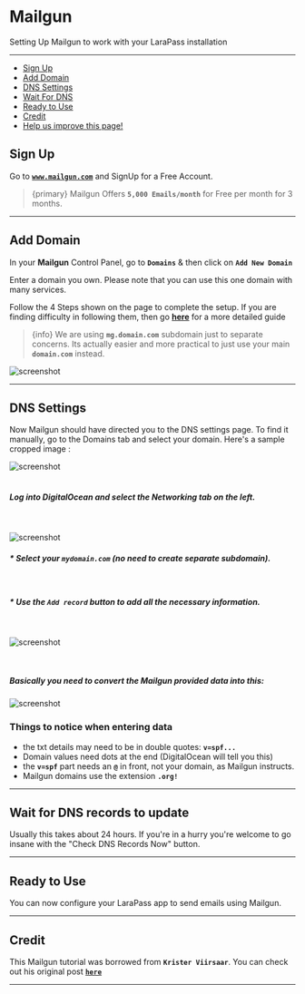 # Mailgun

Setting Up Mailgun to work with your LaraPass installation

---

- [Sign Up](#sign-up)
- [Add Domain](#add)
- [DNS Settings](#dns)
- [Wait For DNS](#wait-dns)
- [Ready to Use](#ready) 
- [Credit](#credit)
- [<a href="https://github.com/larapass/LaraPass-v2-Docs/edit/master/resources/docs/personal/misc-mailgun.md" target="_blank"><i class="fa fa-edit"></i> Help us improve this page!</a>](#)

<a name="sign-up"></a>
## Sign Up

Go to [**`www.mailgun.com`**](https://refs.spargon.tech/mailgun) and SignUp for a Free Account.


> {primary} Mailgun Offers **`5,000 Emails/month`** for Free per month for 3 months. 

---

<a name="add"></a>
## Add Domain

In your **Mailgun** Control Panel, go to **`Domains`** & then click on **`Add New Domain`**

Enter a domain you own. Please note that you can use this one domain with many services.

Follow the 4 Steps shown on the page to complete the setup. If you are finding difficulty in following them, then go [**here**](http://code.krister.ee/mailgun-digitalocean/) for a more detailed guide

> {info} We are using **`mg.domain.com`** subdomain just to separate concerns. Its actually easier and more practical to just use your main **`domain.com`** instead.

![screenshot](/screenshots/misc-mailgun-add-domain.gif)

---

<a name="dns"></a>
## DNS Settings

Now Mailgun should have directed you to the DNS settings page. To find it manually, go to the Domains tab and select your domain. Here's a sample cropped image :

![screenshot](/screenshots/misc-mailgun-add-dns.png)  
&nbsp;
##### Log into DigitalOcean and select the Networking tab on the left.
&nbsp;

![screenshot](/screenshots/misc-mailgun-do.gif)
&nbsp;

##### * Select your **`mydomain.com`** (no need to create separate subdomain).  
&nbsp;
##### * Use the **`Add record`** button to add all the necessary information.  
&nbsp; 

![screenshot](/screenshots/misc-mailgun-record.gif)

&nbsp;  

##### Basically you need to convert the Mailgun provided data into this:

![screenshot](/screenshots/misc-mailgun-converted.png)

### **Things to notice when entering data**
+ the txt details may need to be in double quotes: **`v=spf...`**
+ Domain values need dots at the end (DigitalOcean will tell you this)
+ the **`v=spf`** part needs an **`@`** in front, not your domain, as Mailgun instructs.
+ Mailgun domains use the extension **`.org!`**

---

<a name="wait-dns"></a>
## Wait for DNS records to update

Usually this takes about 24 hours. If you're in a hurry you're welcome to go insane with the "Check DNS Records Now" button.

---

<a name="ready"></a>
## Ready to Use

You can now configure your LaraPass app to send emails using Mailgun.

---

<a name="credit"></a>
## Credit

This Mailgun tutorial was borrowed from **`Krister Viirsaar`**. You can check out his original post [**`here`**](http://code.krister.ee/mailgun-digitalocean/)

---
<br />
<larecipe-feedback message="Thankyou for your feedback!">
</larecipe-feedback>